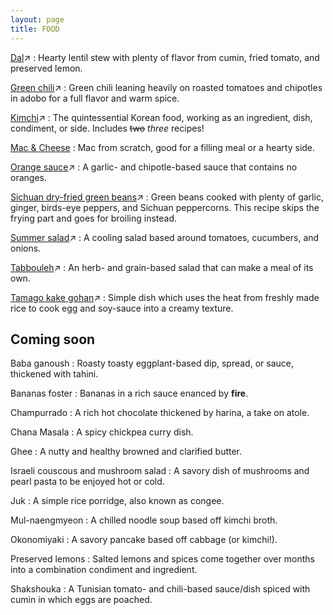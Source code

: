 ```yaml
---
layout: page
title: FOOD
---
```


[Dal](http://imgur.com/gallery/4jHAi)↗
:   Hearty lentil stew with plenty of flavor from cumin, fried tomato, and preserved lemon.

[Green chili](http://imgur.com/gallery/4FHBO)↗
:   Green chili leaning heavily on roasted tomatoes and chipotles in adobo for a full flavor and warm spice.

[Kimchi](http://imgur.com/gallery/VA8vo)↗
:   The quintessential Korean food, working as an ingredient, dish, condiment, or side. Includes ~~two~~ *three* recipes!

[Mac & Cheese](mac-n-cheese)
:   Mac from scratch, good for a filling meal or a hearty side.

[Orange sauce](http://imgur.com/gallery/FPrnb)↗
:   A garlic- and chipotle-based sauce that contains no oranges.

[Sichuan dry-fried green beans](http://imgur.com/gallery/t9ZPK)↗
:   Green beans cooked with plenty of garlic, ginger, birds-eye peppers, and Sichuan peppercorns. This recipe skips the frying part and goes for broiling instead.

[Summer salad](http://imgur.com/gallery/kHZrG)↗
:   A cooling salad based around tomatoes, cucumbers, and onions.

[Tabbouleh](http://imgur.com/gallery/TODVf)↗
:   An herb- and grain-based salad that can make a meal of its own.

[Tamago kake gohan](http://imgur.com/gallery/ZYruG)↗
:   Simple dish which uses the heat from freshly made rice to cook egg and soy-sauce into a creamy texture.

## Coming soon

Baba ganoush
:   Roasty toasty eggplant-based dip, spread, or sauce, thickened with tahini.

Bananas foster
:   Bananas in a rich sauce enanced by **fire**.

Champurrado
:   A rich hot chocolate thickened by harina, a take on atole.

Chana Masala
:   A spicy chickpea curry dish.

Ghee
:   A nutty and healthy browned and clarified butter.

Israeli couscous and mushroom salad
:   A savory dish of mushrooms and pearl pasta to be enjoyed hot or cold.

Juk
:   A simple rice porridge, also known as congee.

Mul-naengmyeon
:   A chilled noodle soup based off kimchi broth.

Okonomiyaki
:   A savory pancake based off cabbage (or kimchi!).

Preserved lemons
:   Salted lemons and spices come together over months into a combination condiment and ingredient.

Shakshouka
:   A Tunisian tomato- and chili-based sauce/dish spiced with cumin in which eggs are poached.
